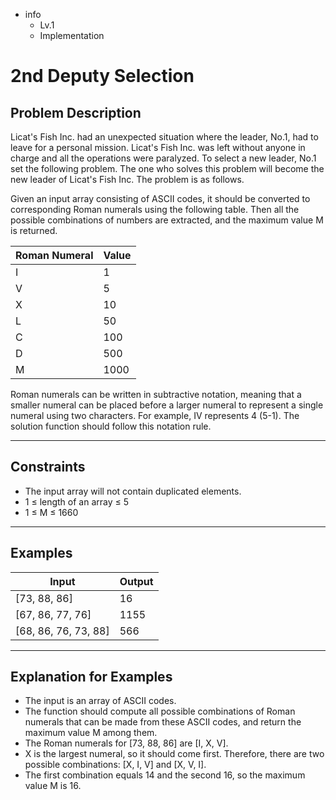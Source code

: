 - info
    - Lv.1
    - Implementation

# 2nd Deputy Selection

## Problem Description
Licat's Fish Inc. had an unexpected situation where the leader, No.1, had to leave for a personal mission. Licat's Fish Inc. was left without anyone in charge and all the operations were paralyzed. To select a new leader, No.1 set the following problem. The one who solves this problem will become the new leader of Licat's Fish Inc. The problem is as follows.

Given an input array consisting of ASCII codes, it should be converted to corresponding Roman numerals using the following table. Then all the possible combinations of numbers are extracted, and the maximum value M is returned.

| Roman Numeral | Value |
| --- | --- |
| I | 1 |
| V | 5 |
| X | 10 |
| L | 50 |
| C | 100 |
| D | 500 |
| M | 1000 |

Roman numerals can be written in subtractive notation, meaning that a smaller numeral can be placed before a larger numeral to represent a single numeral using two characters. For example, IV represents 4 (5-1). The solution function should follow this notation rule.

---

## Constraints

- The input array will not contain duplicated elements.
- 1 ≤ length of an array ≤ 5 
- 1 ≤ M ≤ 1660

---

## Examples

| Input | Output |
| --- | --- |
| [73, 88, 86] | 16 |
| [67, 86, 77, 76] | 1155 |
| [68, 86, 76, 73, 88] | 566 |

---

## Explanation for Examples

- The input is an array of ASCII codes.
- The function should compute all possible combinations of Roman numerals that can be made from these ASCII codes, and return the maximum value M among them.
- The Roman numerals for [73, 88, 86] are [I, X, V]. 
- X is the largest numeral, so it should come first. Therefore, there are two possible combinations: [X, I, V] and [X, V, I]. 
- The first combination equals 14 and the second 16, so the maximum value M is 16.
